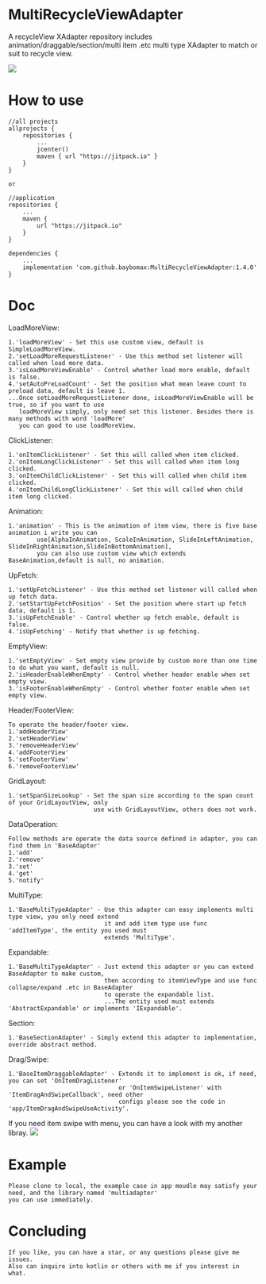# MultiRecycleViewAdapter
A recycleView XAdapter repository includes animation/draggable/section/multi item .etc multi type XAdapter to match or suit to recycle view.

[![](https://www.jitpack.io/v/baybomax/RecyclerViewAdapter.svg)](https://www.jitpack.io/#baybomax/RecyclerViewAdapter)

# How to use


	//all projects
	allprojects {
		repositories {
			...
			jcenter()
			maven { url "https://jitpack.io" }
		}
	}

	or
	
	//application
	repositories {
    	...
    	maven {
			url "https://jitpack.io"
    	}
	}

	dependencies {
		...
		implementation 'com.github.baybomax:MultiRecycleViewAdapter:1.4.0'
	}

# Doc

LoadMoreView:

    1.'loadMoreView' - Set this use custom view, default is SimpleLoadMoreView.
    2.'setLoadMoreRequestListener' - Use this method set listener will called when load more data.
    3.'isLoadMoreViewEnable' - Control whether load more enable, default is false.
    4.'setAutoPreLoadCount' - Set the position what mean leave count to preload data, default is leave 1.
	...Once setLoadMoreRequestListener done, isLoadMoreViewEnable will be true, so if you want to use
	   loadMoreView simply, only need set this listener. Besides there is many methods with word 'loadMore'
	   you can good to use loadMoreView.

ClickListener:

    1.'onItemClickListener' - Set this will called when item clicked.
    2.'onItemLongClickListener' - Set this will called when item long clicked.
    3.'onItemChildClickListener' - Set this will called when child item clicked.
    4.'onItemChildLongClickListener' - Set this will called when child item long clicked.

Animation:

    1.'animation' - This is the animation of item view, there is five base animation i write you can 
			use[AlphaInAnimation, ScaleInAnimation, SlideInLeftAnimation, SlideInRightAnimation,SlideInBottomAnimation], 
			you can also use custom view which extends BaseAnimation,default is null, no animation.

UpFetch:

    1.'setUpFetchListener' - Use this method set listener will called when up fetch data.
    2.'setStartUpFetchPosition' - Set the position where start up fetch data, default is 1.
    3.'isUpFetchEnable' - Control whether up fetch enable, default is false.
    4.'isUpFetching' - Notify that whether is up fetching.

EmptyView:

    1.'setEmptyView' - Set empty view provide by custom more than one time to do what you want, default is null.
    2.'isHeaderEnableWhenEmpty' - Control whether header enable when set empty view.
    3.'isFooterEnableWhenEmpty' - Control whether footer enable when set empty view.

Header/FooterView:

    To operate the header/footer view.
    1.'addHeaderView'
    2.'setHeaderView'
    3.'removeHeaderView'
    4.'addFooterView'
    5.'setFooterView'
    6.'removeFooterView'

GridLayout:

    1.'setSpanSizeLookup' - Set the span size according to the span count of your GridLayoutView, only
                            use with GridLayoutView, others does not work.

DataOperation:

    Follow methods are operate the data source defined in adapter, you can find them in 'BaseAdapter'
    1.'add'
    2.'remove'
    3.'set'
    4.'get'
    5.'notify'

MultiType:

    1.'BaseMultiTypeAdapter' - Use this adapter can easy implements multi type view, you only need extend
                               it and add item type use func 'addItemType', the entity you used must
                               extends 'MultiType'.

Expandable:

    1.'BaseMultiTypeAdapter' - Just extend this adapter or you can extend BaseAdapter to make custom,
                               then according to itemViewType and use func collapse/expand .etc in BaseAdapter
                               to operate the expandable list.
                               ...The entity used must extends 'AbstractExpandable' or implements 'IExpandable'.

Section:

    1.'BaseSectionAdapter' - Simply extend this adapter to implementation, override abstract method.

Drag/Swipe:

    1.'BaseItemDraggableAdapter' - Extends it to implement is ok, if need, you can set 'OnItemDragListener'
                                   or 'OnItemSwipeListener' with 'ItemDragAndSwipeCallback', need other
                                   configs please see the code in 'app/ItemDragAndSwipeUseActivity'.
				   
If you need item swipe with menu, you can have a look with my another libray.
[![](https://www.jitpack.io/v/baybomax/SwipeMenuLayout.svg)](https://www.jitpack.io/#baybomax/SwipeMenuLayout)

# Example
	Please clone to local, the example case in app moudle may satisfy your need, and the library named 'multiadapter'
	you can use immediately.
	
# Concluding
	If you like, you can have a star, or any questions please give me issues.
	Also can inquire into kotlin or others with me if you interest in what.
